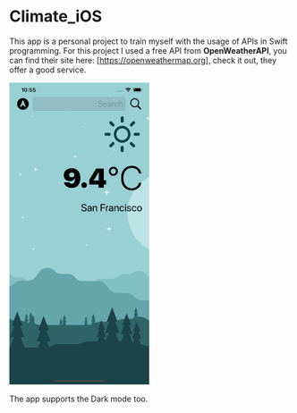 # Climate_iOS
This app is a personal project to train myself with the usage of APIs in Swift programming.
For this project I used a free API from **OpenWeatherAPI**, you can find their site here: [https://openweathermap.org], check it out, they offer a good service.



<img src="Images/MainView.png" width="250">



The app supports the Dark mode too.



<img stc="Images/DarkMode.png" width="250">
